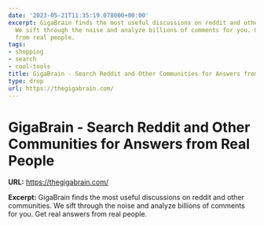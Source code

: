 ```yaml
---
date: '2023-05-21T11:35:19.078000+00:00'
excerpt: GigaBrain finds the most useful discussions on reddit and other communities.
  We sift through the noise and analyze billions of comments for you. Get real answers
  from real people.
tags:
- shopping
- search
- cool-tools
title: GigaBrain - Search Reddit and Other Communities for Answers from Real People
type: drop
url: https://thegigabrain.com/
---
```


# GigaBrain - Search Reddit and Other Communities for Answers from Real People

**URL:** https://thegigabrain.com/

**Excerpt:** GigaBrain finds the most useful discussions on reddit and other communities. We sift through the noise and analyze billions of comments for you. Get real answers from real people.
